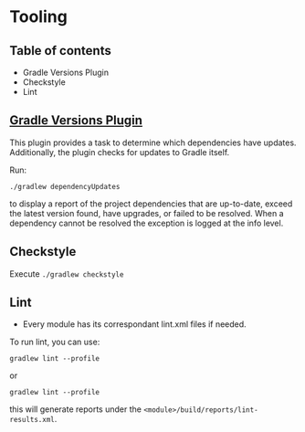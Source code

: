 # Tooling

## Table of contents

- Gradle Versions Plugin
- Checkstyle
- Lint


## [Gradle Versions Plugin](https://github.com/ben-manes/gradle-versions-plugin)

This plugin provides a task to determine which dependencies have updates. Additionally, the plugin checks for updates to Gradle itself.

Run:
```
./gradlew dependencyUpdates
```

to display a report of the project dependencies that are up-to-date, exceed the latest version found, have upgrades, or failed to be resolved. When a dependency cannot be resolved the exception is logged at the info level.


## Checkstyle

Execute `./gradlew checkstyle`


## Lint

- Every module has its correspondant lint.xml files if needed.

To run lint, you can use:
```
gradlew lint --profile
```
or
```
gradlew lint --profile
```
this will generate reports under the `<module>/build/reports/lint-results.xml`.